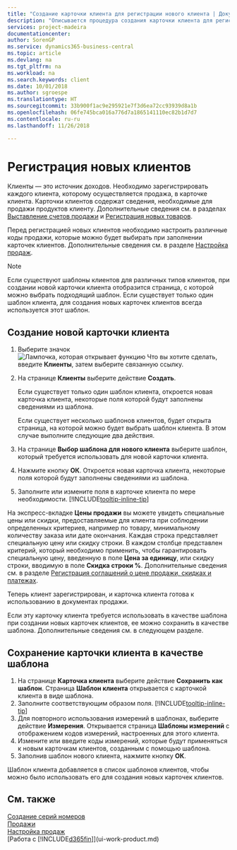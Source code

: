 ```yaml
---
title: "Создание карточки клиента для регистрации нового клиента | Документы Майкрософт"
description: "Описывается процедура создания карточки клиента для регистрации информации о каждом новом клиенте, которому вы что-либо продаете."
services: project-madeira
documentationcenter: 
author: SorenGP
ms.service: dynamics365-business-central
ms.topic: article
ms.devlang: na
ms.tgt_pltfrm: na
ms.workload: na
ms.search.keywords: client
ms.date: 10/01/2018
ms.author: sgroespe
ms.translationtype: HT
ms.sourcegitcommit: 33b900f1ac9e295921e7f3d6ea72cc93939d8a1b
ms.openlocfilehash: 06fe745bca016a776d7a1865141110ec82b1d7d7
ms.contentlocale: ru-ru
ms.lasthandoff: 11/26/2018

---
```

# <a name="register-new-customers"></a>Регистрация новых клиентов
Клиенты — это источник доходов. Необходимо зарегистрировать каждого клиента, которому осуществляется продажа, в карточке клиента. Карточки клиентов содержат сведения, необходимые для продажи продуктов клиенту. Дополнительные сведения см. в разделах [Выставление счетов продажи](sales-how-invoice-sales.md) и [Регистрация новых товаров](inventory-how-register-new-items.md).  

Перед регистрацией новых клиентов необходимо настроить различные коды продажи, которые можно будет выбирать при заполнении карточек клиентов. Дополнительные сведения см. в разделе [Настройка продаж](sales-setup-sales.md).

> [!NOTE]  
>   Если существуют шаблоны клиентов для различных типов клиентов, при создании новой карточки клиента отобразится страница, с которой можно выбрать подходящий шаблон. Если существует только один шаблон клиента, для создания новых карточек клиентов всегда используется этот шаблон.

## <a name="to-create-a-new-customer-card"></a>Создание новой карточки клиента
1. Выберите значок ![Лампочка, которая открывает функцию Что вы хотите сделать](media/ui-search/search_small.png "Что вы хотите сделать"), введите **Клиенты**, затем выберите связанную ссылку.  
2. На странице **Клиенты** выберите действие **Создать**.

    Если существует только один шаблон клиента, откроется новая карточка клиента, некоторые поля которой будут заполнены сведениями из шаблона.

    Если существует несколько шаблонов клиентов, будет открыта страница, на которой можно будет выбрать шаблон клиента. В этом случае выполните следующие два действия.
3. На странице **Выбор шаблона для нового клиента** выберите шаблон, который требуется использовать для новой карточки клиента.
4. Нажмите кнопку **ОК**. Откроется новая карточка клиента, некоторые поля которой будут заполнены сведениями из шаблона.  
5. Заполните или измените поля в карточке клиента по мере необходимости. [!INCLUDE[tooltip-inline-tip](includes/tooltip-inline-tip_md.md)]

На экспресс-вкладке **Цены продажи** вы можете увидеть специальные цены или скидки, предоставляемые для клиента при соблюдении определенных критериев, например по товару, минимальному количеству заказа или дате окончания. Каждая строка представляет специальную цену или скидку строки. В каждом столбце представлен критерий, который необходимо применить, чтобы гарантировать специальную цену, введенную в поле **Цена за единицу**, или скидку строки, вводимую в поле **Скидка строки %**. Дополнительные сведения см. в разделе [Регистрация соглашений о цене продажи, скидках и платежах](sales-how-record-sales-price-discount-payment-agreements.md).

Теперь клиент зарегистрирован, и карточка клиента готова к использованию в документах продажи.

Если эту карточку клиента требуется использовать в качестве шаблона при создании новых карточек клиентов, ее можно сохранить в качестве шаблона. Дополнительные сведения см. в следующем разделе.

## <a name="to-save-the-customer-card-as-a-template"></a>Сохранение карточки клиента в качестве шаблона
1. На странице **Карточка клиента** выберите действие **Сохранить как шаблон**. Страница **Шаблон клиента** открывается с карточкой клиента в виде шаблона.
2. Заполните соответствующим образом поля. [!INCLUDE[tooltip-inline-tip](includes/tooltip-inline-tip_md.md)]
3. Для повторного использования измерений в шаблонах, выберите действие **Измерения**. Открывается страница **Шаблоны измерений** с отображением кодов измерений, настроенных для этого клиента.
4. Измените или введите коды измерений, которые будут применяться к новым карточкам клиентов, созданным с помощью шаблона.  
5. Заполнив шаблон нового клиента, нажмите кнопку **ОК**.

Шаблон клиента добавляется в список шаблонов клиентов, чтобы можно было использовать его для создания новых карточек клиентов.

## <a name="see-also"></a>См. также
[Создание серий номеров](ui-create-number-series.md)  
[Продажи](sales-manage-sales.md)    
[Настройка продаж](sales-setup-sales.md)    
[Работа с [!INCLUDE[d365fin](includes/d365fin_md.md)]](ui-work-product.md)

